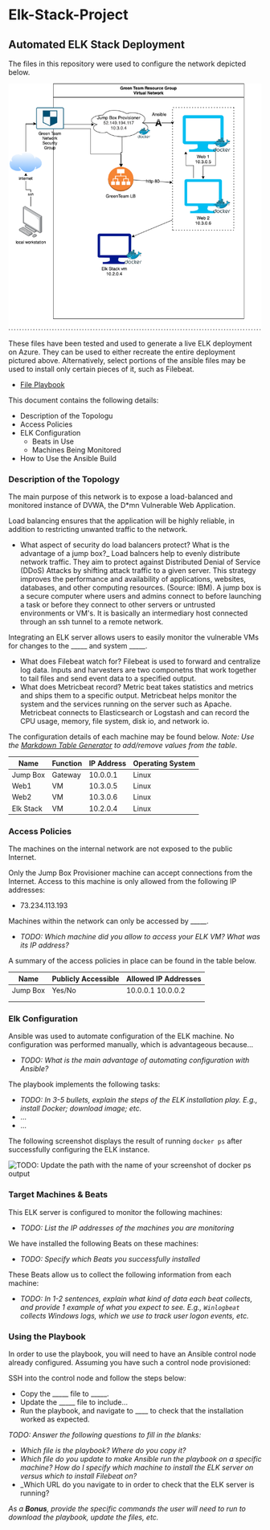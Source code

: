 # Elk-Stack-Project
## Automated ELK Stack Deployment

The files in this repository were used to configure the network depicted below.

![TODO: Update the path with the name of your diagram](diagrams/project1.png)

These files have been tested and used to generate a live ELK deployment on Azure. They can be used to either recreate the entire deployment pictured above. Alternatively, select portions of the ansible files may be used to install only certain pieces of it, such as Filebeat.

  - [File Playbook](roles/file-playbook.yml)

This document contains the following details:
- Description of the Topologu
- Access Policies
- ELK Configuration
  - Beats in Use
  - Machines Being Monitored
- How to Use the Ansible Build


### Description of the Topology

The main purpose of this network is to expose a load-balanced and monitored instance of DVWA, the D*mn Vulnerable Web Application.

Load balancing ensures that the application will be highly reliable, in addition to restricting unwanted traffic to the network.
- What aspect of security do load balancers protect? What is the advantage of a jump box?_  Load balncers help to evenly distribute network traffic.  They aim to protect against Distributed Denial of Service (DDoS) Attacks by shifting attack traffic to a given server.  This strategy improves the performance and availability of applications, websites, databases, and other computing resources. (Source: IBM).  A jump box is a secure computer where users and admins connect to before launching a task or before they connect to other servers or untrusted environments or VM's. It is basically an intermediary host connected through an ssh tunnel to a remote network.

Integrating an ELK server allows users to easily monitor the vulnerable VMs for changes to the _____ and system _____.
- What does Filebeat watch for?  Filebeat is used to forward and centralize log data.  Inputs and harvesters are two componetns that work together to tail files and send event data to a specified output.
- What does Metricbeat record? Metric beat takes statistics and metrics and ships them to a specific output.  Metricbeat helps monitor the system and the services running on the server such as Apache.  Metricbeat connects to Elasticsearch or Logstash and can record the CPU usage, memory, file system, disk io, and network io.

The configuration details of each machine may be found below.
_Note: Use the [Markdown Table Generator](http://www.tablesgenerator.com/markdown_tables) to add/remove values from the table_.

| Name     | Function | IP Address | Operating System |
|----------|----------|------------|------------------|
| Jump Box | Gateway  | 10.0.0.1   | Linux            |
| Web1     | VM       | 10.3.0.5   | Linux            |
| Web2     | VM       | 10.3.0.6   | Linux            |
| Elk Stack| VM       | 10.2.0.4   | Linux            |

### Access Policies

The machines on the internal network are not exposed to the public Internet. 

Only the Jump Box Provisioner machine can accept connections from the Internet. Access to this machine is only allowed from the following IP addresses:
- 73.234.113.193

Machines within the network can only be accessed by _____.
- _TODO: Which machine did you allow to access your ELK VM? What was its IP address?_

A summary of the access policies in place can be found in the table below.

| Name     | Publicly Accessible | Allowed IP Addresses |
|----------|---------------------|----------------------|
| Jump Box | Yes/No              | 10.0.0.1 10.0.0.2    |
|          |                     |                      |
|          |                     |                      |

### Elk Configuration

Ansible was used to automate configuration of the ELK machine. No configuration was performed manually, which is advantageous because...
- _TODO: What is the main advantage of automating configuration with Ansible?_

The playbook implements the following tasks:
- _TODO: In 3-5 bullets, explain the steps of the ELK installation play. E.g., install Docker; download image; etc._
- ...
- ...

The following screenshot displays the result of running `docker ps` after successfully configuring the ELK instance.

![TODO: Update the path with the name of your screenshot of docker ps output](Images/docker_ps_output.png)

### Target Machines & Beats
This ELK server is configured to monitor the following machines:
- _TODO: List the IP addresses of the machines you are monitoring_

We have installed the following Beats on these machines:
- _TODO: Specify which Beats you successfully installed_

These Beats allow us to collect the following information from each machine:
- _TODO: In 1-2 sentences, explain what kind of data each beat collects, and provide 1 example of what you expect to see. E.g., `Winlogbeat` collects Windows logs, which we use to track user logon events, etc._

### Using the Playbook
In order to use the playbook, you will need to have an Ansible control node already configured. Assuming you have such a control node provisioned: 

SSH into the control node and follow the steps below:
- Copy the _____ file to _____.
- Update the _____ file to include...
- Run the playbook, and navigate to ____ to check that the installation worked as expected.

_TODO: Answer the following questions to fill in the blanks:_
- _Which file is the playbook? Where do you copy it?_
- _Which file do you update to make Ansible run the playbook on a specific machine? How do I specify which machine to install the ELK server on versus which to install Filebeat on?_
- _Which URL do you navigate to in order to check that the ELK server is running?

_As a **Bonus**, provide the specific commands the user will need to run to download the playbook, update the files, etc._
